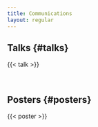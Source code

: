 ```yaml
---
title: Communications
layout: regular
---
```




## <i class="fa fa-commenting" aria-hidden="true"></i> Talks {#talks}

{{< talk >}}



<br>


## <i class="fa fa-file-image-o" aria-hidden="true"></i> Posters {#posters}

{{< poster >}}
